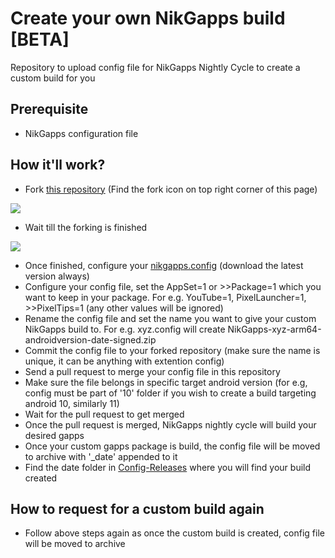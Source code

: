 # Create your own NikGapps build [BETA]
Repository to upload config file for NikGapps Nightly Cycle to create a custom build for you

## Prerequisite
- NikGapps configuration file

## How it'll work?
- Fork [this repository](https://github.com/nikgapps/config) (Find the fork icon on top right corner of this page)

![](https://raw.githubusercontent.com/nikgapps/nikgapps.github.io/master/images/ForkRepo.png)

- Wait till the forking is finished

![](https://raw.githubusercontent.com/nikgapps/nikgapps.github.io/master/images/ForkingRepo.png)

- Once finished, configure your [nikgapps.config](https://sourceforge.net/projects/nikgapps/files/Releases/Config/nikgapps-config/) (download the latest version always)
- Configure your config file, set the AppSet=1 or >>Package=1 which you want to keep in your package. For e.g. YouTube=1, PixelLauncher=1, >>PixelTips=1 (any other values will be ignored)
- Rename the config file and set the name you want to give your custom NikGapps build to. For e.g. xyz.config will create NikGapps-xyz-arm64-androidversion-date-signed.zip 
- Commit the config file to your forked repository (make sure the name is unique, it can be anything with extention config)
- Send a pull request to merge your config file in this repository
- Make sure the file belongs in specific target android version (for e.g, config must be part of '10' folder if you wish to create a build targeting android 10, similarly 11)
- Wait for the pull request to get merged
- Once the pull request is merged, NikGapps nightly cycle will build your desired gapps
- Once your custom gapps package is build, the config file will be moved to archive with '_date' appended to it
- Find the date folder in [Config-Releases](https://sourceforge.net/projects/nikgapps/files/Config-Releases/) where you will find your build created

## How to request for a custom build again
- Follow above steps again as once the custom build is created, config file will be moved to archive

